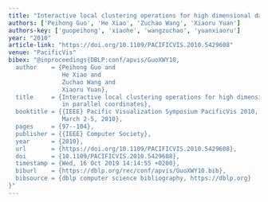 ```yaml
---
title: "Interactive local clustering operations for high dimensional data in parallel coordinates"
authors: ['Peihong Guo', 'He Xiao', 'Zuchao Wang', 'Xiaoru Yuan']
authors-key: ['guopeihong', 'xiaohe', 'wangzuchao', 'yuanxiaoru']
year: "2010"
article-link: "https://doi.org/10.1109/PACIFICVIS.2010.5429608"
venue: "PacificVis"
bibex: "@inproceedings{DBLP:conf/apvis/GuoXWY10,
  author    = {Peihong Guo and
               He Xiao and
               Zuchao Wang and
               Xiaoru Yuan},
  title     = {Interactive local clustering operations for high dimensional data
               in parallel coordinates},
  booktitle = {{IEEE} Pacific Visualization Symposium PacificVis 2010, Taipei, Taiwan,
               March 2-5, 2010},
  pages     = {97--104},
  publisher = {{IEEE} Computer Society},
  year      = {2010},
  url       = {https://doi.org/10.1109/PACIFICVIS.2010.5429608},
  doi       = {10.1109/PACIFICVIS.2010.5429608},
  timestamp = {Wed, 16 Oct 2019 14:14:55 +0200},
  biburl    = {https://dblp.org/rec/conf/apvis/GuoXWY10.bib},
  bibsource = {dblp computer science bibliography, https://dblp.org}
}"
---
```

